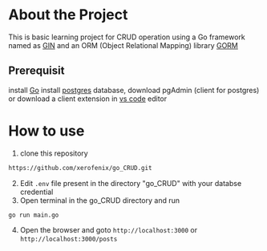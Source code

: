 # About the Project
This is basic learning project for CRUD operation using a Go framework named as [GIN](https://gin-gonic.com/) and an ORM (Object Relational Mapping) library [GORM](https://gorm.io/)

## Prerequisit
install [Go](https://go.dev/)
install [postgres](https://www.postgresql.org/) database, download pgAdmin (client for postgres) or download a client extension in [vs code](https://code.visualstudio.com/) editor

# How to use
1. clone this repository
```sh
https://github.com/xerofenix/go_CRUD.git
```


2. Edit ``` .env ``` file present in the directory "go_CRUD" with your databse credential
3. Open terminal in the go_CRUD directory and run
``` sh
go run main.go
```
4. Open the browser and goto ``` http://localhost:3000 ``` or ``` http://localhost:3000/posts ```
